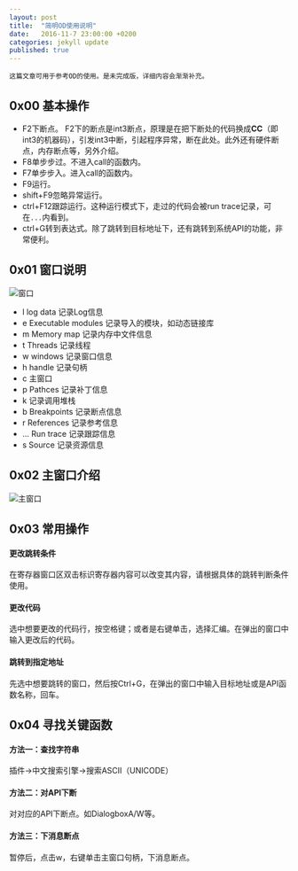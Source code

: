 ```yaml
---
layout: post
title:  "简明OD使用说明"
date:   2016-11-7 23:00:00 +0200
categories: jekyll update
published: true
---
```


	这篇文章可用于参考OD的使用。是未完成版，详细内容会渐渐补充。

## 0x00 基本操作

-	F2下断点。 F2下的断点是int3断点，原理是在把下断处的代码换成**CC**（即int3的机器码），引发int3中断，引起程序异常，断在此处。此外还有硬件断点，内存断点等，另外介绍。
-	F8单步步过。不进入call的函数内。
-	F7单步步入。进入call的函数内。
-	F9运行。
-	shift+F9忽略异常运行。
-	ctrl+F12跟踪运行。这种运行模式下，走过的代码会被run trace记录，可在`...`内看到。
-	ctrl+G转到表达式。除了跳转到目标地址下，还有跳转到系统API的功能，非常便利。

## 0x01 窗口说明

![窗口](http://ofnd3snod.bkt.clouddn.com/blog/od.png)

-	l     log data 记录Log信息
-	e     Executable modules 记录导入的模块，如动态链接库
-	m     Memory map 记录内存中文件信息
-	t     Threads 记录线程
-	w     windows 记录窗口信息
-	h     handle 记录句柄
-	c     主窗口
-	p     Pathces 记录补丁信息
-	k     记录调用堆栈
-	b     Breakpoints 记录断点信息
-	r     References 记录参考信息
-	...     Run trace 记录跟踪信息
-	s     Source 记录资源信息

## 0x02 主窗口介绍

![主窗口](http://ofnd3snod.bkt.clouddn.com/blog/od-main.jpg)

## 0x03 常用操作

#### 更改跳转条件

在寄存器窗口区双击标识寄存器内容可以改变其内容，请根据具体的跳转判断条件使用。

#### 更改代码

选中想要更改的代码行，按空格键；或者是右键单击，选择汇编。在弹出的窗口中输入更改后的代码。

#### 跳转到指定地址

先选中想要跳转的窗口，然后按Ctrl+G，在弹出的窗口中输入目标地址或是API函数名称，回车。

## 0x04 寻找关键函数

#### 方法一：查找字符串

插件->中文搜索引擎->搜索ASCII（UNICODE）

#### 方法二：对API下断

对对应的API下断点。如DialogboxA/W等。

#### 方法三：下消息断点

暂停后，点击w，右键单击主窗口句柄，下消息断点。


